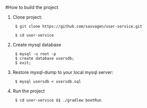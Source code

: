 #How to build the project

1. Clone project:

        $ git clone https://github.com/savvagen/user-service.git

        $ cd user-service


2. Create mysql database 

        $ mysql -u root -p 
        $ create database usersdb;
        $ exit;

3. Restore mysql-dump to your local mysql server:

        $ mysql usersdb < usersdb.sql
 
4. Run the project 

        $ cd user-service $$ ./gradlew bootRun

